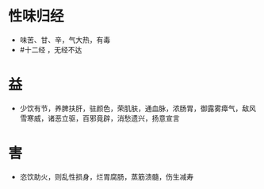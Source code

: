 # 性味归经
- 味苦、甘、辛，气大热，有毒
-  #十二经 ，无经不达
# 益
- 少饮有节，养脾扶肝，驻颜色，荣肌肤，通血脉，浓肠胃，御露雾瘴气，敌风雪寒威，诸恶立驱，百邪竟辟，消愁遗兴，扬意宣言
# 害
- 恣饮助火，则乱性损身，烂胃腐肠，蒸筋溃髓，伤生减寿


